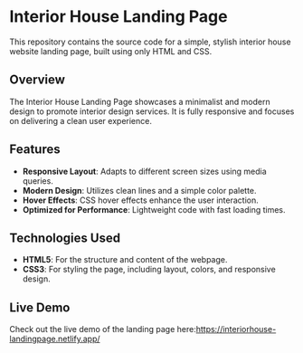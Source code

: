 # Interior House Landing Page

This repository contains the source code for a simple, stylish interior house website landing page, built using only HTML and CSS.

## Overview

The Interior House Landing Page showcases a minimalist and modern design to promote interior design services. It is fully responsive and focuses on delivering a clean user experience.

## Features

- **Responsive Layout**: Adapts to different screen sizes using media queries.
- **Modern Design**: Utilizes clean lines and a simple color palette.
- **Hover Effects**: CSS hover effects enhance the user interaction.
- **Optimized for Performance**: Lightweight code with fast loading times.

## Technologies Used

- **HTML5**: For the structure and content of the webpage.
- **CSS3**: For styling the page, including layout, colors, and responsive design.

## Live Demo

Check out the live demo of the landing page here:https://interiorhouse-landingpage.netlify.app/
